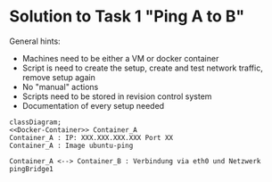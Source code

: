 # Solution to Task 1 "Ping A to B"

General hints:

- Machines need to be either a VM or docker container
- Script is need to create the setup, create and test network traffic, remove setup again
- No "manual" actions
- Scripts need to be stored in revision control system
- Documentation of every setup needed

```mermaid
classDiagram;
<<Docker-Container>> Container_A
Container_A : IP: XXX.XXX.XXX.XXX Port XX
Container_A : Image ubuntu-ping

Container_A <--> Container_B : Verbindung via eth0 und Netzwerk pingBridge1

```

